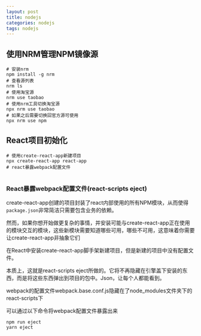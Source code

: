 ```yaml
---
layout: post
title: nodejs
categories: nodejs
tags: nodejs
---
```



## 使用NRM管理NPM镜像源

```shell
# 安装nrm
npm install -g nrm
# 查看源列表
nrm ls
# 使用淘宝源
nrm use taobao
# 使用nrm工具切换淘宝源
npx nrm use taobao
# 如果之后需要切换回官方源可使用
npx nrm use npm
```

## React项目初始化

```shell
# 使用create-react-app新建项目
npx create-react-app react-app
# react暴露webpack配置文件


```

### React暴露webpack配置文件(react-scripts eject)

create-react-app创建的项目封装了react内部使用的所有NPM模块，从而使得`package.json`非常简洁只需要包含业务的依赖。

然而，如果你想开始做更复杂的事情，并安装可能与create-react-app正在使用的模块交互的模块，这些新模块需要知道哪些可用，哪些不可用，这意味着你需要让create-react-app非抽象它们

在React中安装create-react-app脚手架新建项目，但是新建的项目中没有配置文件。

本质上，这就是react-scripts eject所做的。它将不再隐藏在引擎盖下安装的东西，而是将这些东西弹出到项目的包中。Json，让每个人都能看到。

webpack的配置文件webpack.base.conf.js隐藏在了node_modules文件夹下的react-scripts下

可以通过以下命令将webpack配置文件暴露出来

```shell
npm run eject
yarn eject
```
